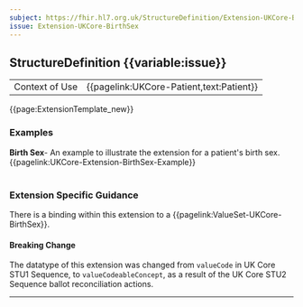 ```yaml
---
subject: https://fhir.hl7.org.uk/StructureDefinition/Extension-UKCore-BirthSex
issue: Extension-UKCore-BirthSex
---
```

## StructureDefinition {{variable:issue}}

<table id="addToTranspose">
<tr><td>Context of Use</td>
<td>{{pagelink:UKCore-Patient,text:Patient}}</td>
</tr>
</table>

{{page:ExtensionTemplate_new}}

<div id="Examples" class="tabcontent">
  <h3>Examples</h3>
  <b>Birth Sex</b>- An example to illustrate the extension for a patient's birth sex.<br>
  {{pagelink:UKCore-Extension-BirthSex-Example}}
  <br><br>
</div>

<h3 id="guidance-birthsex">Extension Specific Guidance</h3>

There is a binding within this extension to a {{pagelink:ValueSet-UKCore-BirthSex}}.

<div markdown="span" class="alert alert-warning" role="alert"><h4><i class="fa fa-warning"></i> Breaking Change</h4>
The datatype of this extension was changed from <code>valueCode</code> in UK Core STU1 Sequence, to <code>valueCodeableConcept</code>, as a result of the UK Core STU2 Sequence ballot reconciliation actions.
</div> 

---
